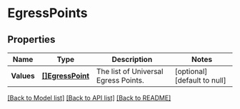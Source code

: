 # EgressPoints

## Properties
Name | Type | Description | Notes
------------ | ------------- | ------------- | -------------
**Values** | [**[]EgressPoint**](EgressPoint.md) | The list of Universal Egress Points. | [optional] [default to null]

[[Back to Model list]](../README.md#documentation-for-models) [[Back to API list]](../README.md#documentation-for-api-endpoints) [[Back to README]](../README.md)


